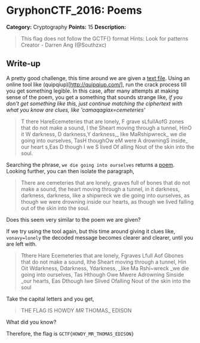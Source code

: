 # GryphonCTF_2016: Poems

**Category:** Cryptography
**Points:** 15
**Description:**

>This flag does not follow the GCTF{} format
Hints:
Look for patterns
Creator - Darren Ang (@Southzxc)

## Write-up
A pretty good challenge, this time around we are given a [text file](poem.txt). Using an online tool like (quipqiup)[http://quipqiup.com/], run the crack process till you get something legible. In this case, after many attempts at making sense of the poem, you get a something that sounds strange like, *if you don't get something like this, just continue matching the ciphertext with what you know are clues, like 'camaqagiax=cemeteries'*

>T there HareEcemeteries that are lonely, F grave sLfullAofG zones that do not make a sound, I the Sheart moving through a tunnel, HinO it W darkness, D darkness,Y darkness,_ like MaRshipwreck_ we die going into ourselves, TasH thoughOw eM were A drowningS inside_ our heart s,Eas D though I we S lived Of alling Nout of the skin into the soul.

Searching the phrase, `we die going into ourselves` returns a [poem](https://www.poets.org/poetsorg/poem/nothing-death). Looking further, you can then isolate the paragraph,

>There are cemeteries that are lonely,
graves full of bones that do not make a sound,
the heart moving through a tunnel,
in it darkness, darkness, darkness,
like a shipwreck we die going into ourselves,
as though we were drowning inside our hearts,
as though we lived falling out of the skin into the soul.

Does this seem very similar to the poem we are given?

If we try using the tool again, but this time around giving it clues like, `vonavy=lonely` the decoded message becomes clearer and clearer, until you are left with.

>Tthere Hare Ecemeteries that are lonely,
Fgraves Lfull Aof Gbones that do not make a sound,
Ithe Sheart moving through a tunnel,
Hin Oit Wdarkness, Ddarkness, Ydarkness,
_like Ma Rshi~wreck _we die going into ourselves,
Tas Hthough Owe Mwere Adrowning Sinside _our hearts,
Eas Dthough Iwe Slived Ofalling Nout of the skin into the soul

Take the capital letters and you get,

>THE
FLAG
IS
HOWDY
_MR_
THOMAS_
EDISON

What did you know?

Therefore, the flag is `GCTF{HOWDY_MR_THOMAS_EDISON}`
